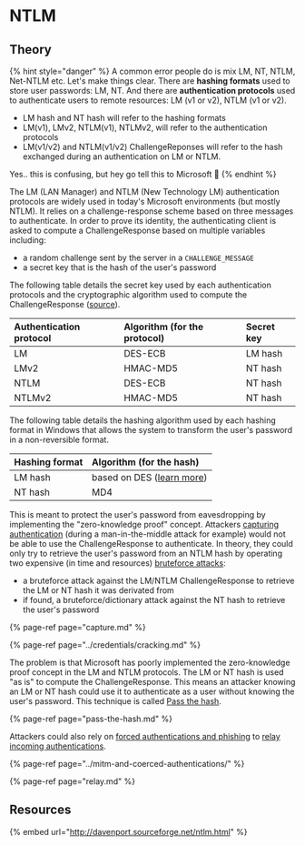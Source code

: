 # NTLM

## Theory

{% hint style="danger" %}
A common error people do is mix LM, NT, NTLM, Net-NTLM etc. Let's make things clear. There are **hashing formats** used to store user passwords: LM, NT. And there are **authentication protocols** used to authenticate users to remote resources: LM \(v1 or v2\), NTLM \(v1 or v2\).

* LM hash and NT hash will refer to the hashing formats
* LM\(v1\), LMv2, NTLM\(v1\), NTLMv2, will refer to the authentication protocols
* LM\(v1/v2\) and NTLM\(v1/v2\) ChallengeReponses will refer to the hash exchanged during an authentication on LM or NTLM.

Yes.. this is confusing, but hey go tell this to Microsoft 😤 
{% endhint %}

The LM \(LAN Manager\) and NTLM \(New Technology LM\) authentication protocols are widely used in today's Microsoft environments \(but mostly NTLM\). It relies on a challenge-response scheme based on three messages to authenticate. In order to prove its identity, the authenticating client is asked to compute a ChallengeResponse based on multiple variables including:

* a random challenge sent by the server in a `CHALLENGE_MESSAGE`
* a secret key that is the hash of the user's password

The following table details the secret key used by each authentication protocols and the cryptographic algorithm used to compute the ChallengeResponse \([source](https://blog.gentilkiwi.com/securite/mimikatz/overpass-the-hash)\).

| Authentication protocol | Algorithm \(for the protocol\) | Secret key |
| :--- | :--- | :--- |
| LM | DES-ECB | LM hash |
| LMv2 | HMAC-MD5 | NT hash |
| NTLM | DES-ECB | NT hash |
| NTLMv2 | HMAC-MD5 | NT hash |

The following table details the hashing algorithm used by each hashing format in Windows that allows the system to transform the user's password in a non-reversible format.

| Hashing format | Algorithm \(for the hash\) |
| :--- | :--- |
| LM hash | based on DES \([learn more](http://techgenix.com/how-cracked-windows-password-part1/)\) |
| NT hash | MD4 |

This is meant to protect the user's password from eavesdropping by implementing the "zero-knowledge proof" concept. Attackers [capturing authentication](capture.md) \(during a man-in-the-middle attack for example\) would not be able to use the ChallengeResponse to authenticate. In theory, they could only try to retrieve the user's password from an NTLM hash by operating two expensive \(in time and resources\) [bruteforce attacks](./):

* a bruteforce attack against the LM/NTLM ChallengeResponse to retrieve the LM or NT hash it was derivated from
* if found, a bruteforce/dictionary attack against the NT hash to retrieve the user's password

{% page-ref page="capture.md" %}

{% page-ref page="../credentials/cracking.md" %}

The problem is that Microsoft has poorly implemented the zero-knowledge proof concept in the LM and NTLM protocols. The LM or NT hash is used "as is" to compute the ChallengeResponse. This means an attacker knowing an LM or NT hash could use it to authenticate as a user without knowing the user's password. This technique is called [Pass the hash](pass-the-hash.md#pass-the-hash-ntlm).

{% page-ref page="pass-the-hash.md" %}

Attackers could also rely on [forced authentications and phishing](../mitm-and-coerced-authentications/) to [relay incoming authentications](relay.md).

{% page-ref page="../mitm-and-coerced-authentications/" %}

{% page-ref page="relay.md" %}

## Resources

{% embed url="http://davenport.sourceforge.net/ntlm.html" %}

